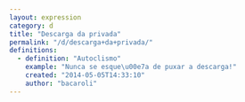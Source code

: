 ```yaml
---
layout: expression
category: d
title: "Descarga da privada"
permalink: "/d/descarga+da+privada/"
definitions:
  - definition: "Autoclismo"
    example: "Nunca se esque\u00e7a de puxar a descarga!"
    created: "2014-05-05T14:33:10"
    author: "bacaroli"
---
```

